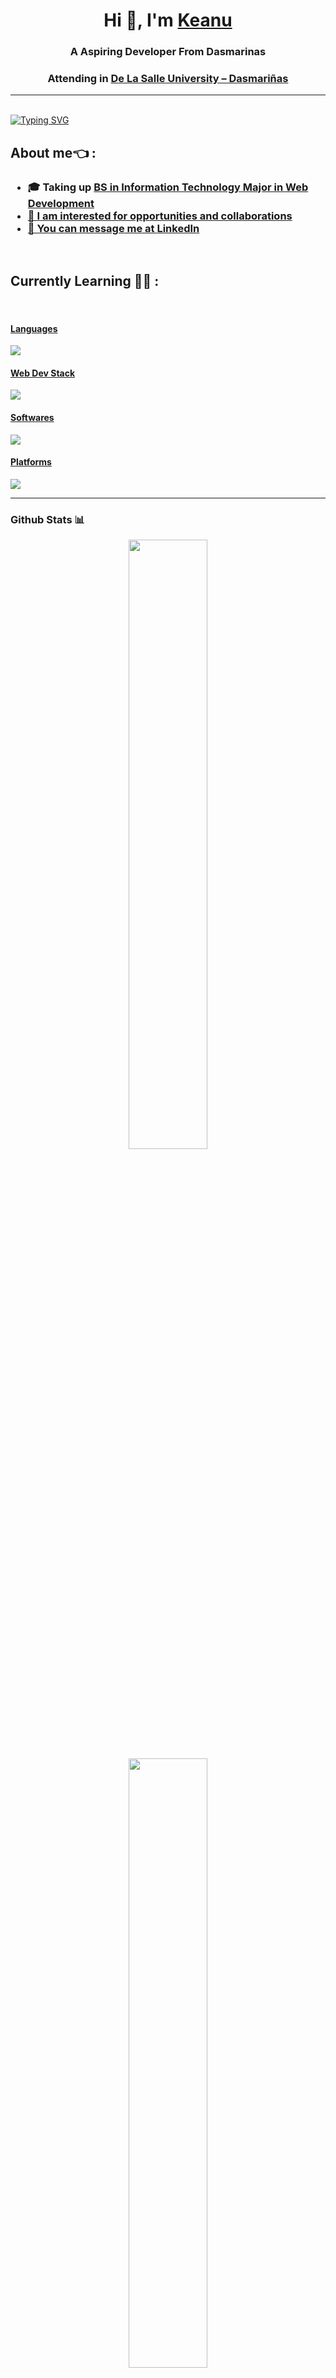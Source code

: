 <h1 align="center">Hi 👋, I'm <a href="https://github.com/Keonbe" target="blank">
Keanu</a></h1>

<h3 align="center">A Aspiring Developer From Dasmarinas</h3>
<h3 align="center">Attending in <a href="https://www.dlsud.edu.ph/">De La Salle University – Dasmariñas</h3>

<hr> 
</br>
<a href="https://git.io/typing-svg"><img src="https://readme-typing-svg.demolab.com?font=Fira+Code&size=25&pause=1000&color=CDD6F4&background=1E1E2E00&vCenter=true&width=435&lines=3rd+year+IT+student;Learning+Web+Development;Open+to+Internships" alt="Typing SVG" /></a>

## About me👈 :
<h3>
  <ul>
    <li> 🎓 Taking up <a href="https://www.dlsud.edu.ph/programs/cics/bsit.htm">BS in Information Technology Major in Web Development
    <li> 🙋 I am interested for opportunities and collaborations
    <li> 📣 You can message me at <a href="https://www.linkedin.com/in/keanu-bembo-bb2328338/">LinkedIn</a>
    <!-- <li> 📣 You can message me at <a href="keanuonealbembo@gmail.com">keanu.bembo@gmail.com</a> -->
</h3>

</br>

## Currently Learning 🧑‍💻 :
</br> 
<p align="center">
  <a href="https://skillicons.dev">
    <h4>Languages</h4>
    <img src="https://skillicons.dev/icons?i=java,cs,python,bash&theme=dark &perline=3" />
    <h4>Web Dev Stack</h4>
    <img src="https://skillicons.dev/icons?i=cs,dotnet,html,css,js,php,mysql&theme=dark &perline=3" />
    <h4>Softwares</h4>
     <img src="https://skillicons.dev/icons?i=vscode,visualstudio,idea,figma,git,github,neovim,latex&theme=dark"/>
    <h4>Platforms</h4>
     <img src="https://skillicons.dev/icons?i=windows,linux,arch,ubuntu&theme=dark &perline=3" />
  </a>
</p>
<!--<img src="https://skillicons.dev/icons?i=aws,gcp,azure,react,vue,flutter&perline=3&theme=dark" /> -->
<!--I just learned how to use PREVIEW and EDIT TAB on top left-->
<hr>

<h3>Github Stats 📊</h3>

<div align="center">
  <p>
    <img height="50%" width="auto" src="https://github-readme-stats.vercel.app/api?username=Keonbe&theme=default&show_icons=true&hide_border=true&count_private=true">
    <img height="50%" width="auto" src="https://github-readme-streak-stats.herokuapp.com/?user=Keonbe&theme=default&hide_border=true">
    <img height="100%" width="auto" src="https://github-readme-stats.vercel.app/api/top-langs/?username=Keonbe&theme=default&show_icons=true&hide_border=true&layout=compact">
  </p>
</div>


</br>

<!---
<h3>
Connect
</h3>
Linkedin, fb any socmed really
--->


<!---
Tarkkailija/Tarkkailija is a ✨ special ✨ repository because its `README.md` (this file) appears on your GitHub profile.
You can click the Preview link to take a look at your changes.
--->
